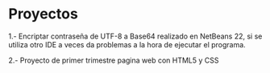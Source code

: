 # Proyectos
1.- Encriptar contraseña de UTF-8 a Base64  realizado en NetBeans 22, si se utiliza otro IDE a veces da problemas a la hora de ejecutar el programa.

2.- Proyecto de primer trimestre pagina web con HTML5 y CSS
